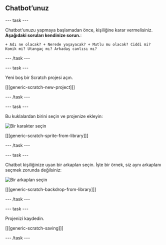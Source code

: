 ## Chatbot’unuz

\--- task \---

Chatbot'unuzu yapmaya başlamadan önce, kişiliğine karar vermelisiniz. **Aşağıdaki soruları kendinize sorun.**:

    + Adı ne olacak? + Nerede yaşayacak? + Mutlu mu olacak? Ciddi mi? Komik mi? Utangaç mı? Arkadaş canlısı mı?
    

\--- /task \---

\--- task \---

Yeni boş bir Scratch projesi açın.

[[[generic-scratch-new-project]]]

\--- /task \---

\--- task \---

Bu kuklalardan birini seçin ve projenize ekleyin:

![Bir karakter seçin](images/chatbot-characters.png)

[[[generic-scratch-sprite-from-library]]]

\--- /task \---

\--- task \---

Chatbot kişiliğinize uyan bir arkaplan seçin. İşte bir örnek, siz aynı arkaplanı seçmek zorunda değilsiniz:

![Bir arkaplan seçin](images/chatbot-backdrop.png)

[[[generic-scratch-backdrop-from-library]]]

\--- /task \---

\--- task \---

Projenizi kaydedin.

[[[generic-scratch-saving]]]

\--- /task \---